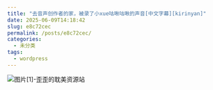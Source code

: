 ```yaml
---
title: "去音声创作者的家，被录了小xue咕啾咕啾的声音[中文字幕][kirinyan]"
date: 2025-06-09T14:18:42
slug: e8c72cec
permalink: /posts/e8c72cec/
categories:
  - 未分类
tags:
  - wordpress
---
```


![图片[1]-歪歪的耽美资源站](/images/wp/e8c72cec-bef4979b.jpg)
